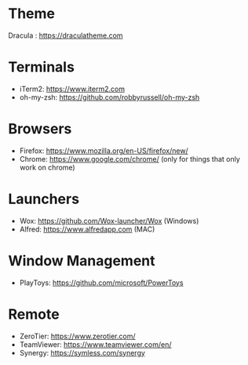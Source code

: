 # Theme
Dracula : https://draculatheme.com

# Terminals
- iTerm2: https://www.iterm2.com
- oh-my-zsh: https://github.com/robbyrussell/oh-my-zsh

# Browsers
- Firefox: https://www.mozilla.org/en-US/firefox/new/
- Chrome: https://www.google.com/chrome/ (only for things that only work on chrome)

# Launchers
- Wox: https://github.com/Wox-launcher/Wox (Windows)
- Alfred: https://www.alfredapp.com (MAC)

# Window Management
- PlayToys: https://github.com/microsoft/PowerToys

# Remote
- ZeroTier: https://www.zerotier.com/
- TeamViewer: https://www.teamviewer.com/en/
- Synergy: https://symless.com/synergy
